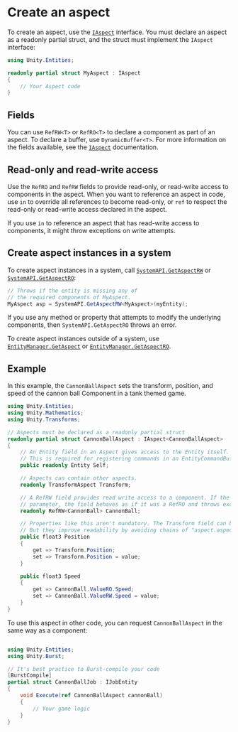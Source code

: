 # Create an aspect

To create an aspect, use the [`IAspect`](xref:Unity.Entities.IAspect) interface. You must declare an aspect as a readonly partial struct, and the struct must implement the `IAspect` interface:

```c#
using Unity.Entities;

readonly partial struct MyAspect : IAspect
{
    // Your Aspect code
}
```

## Fields

You can use `RefRW<T>` or `RefRO<T>` to declare a component as part of an aspect. To declare a buffer, use `DynamicBuffer<T>`. For more information on the fields available, see the [`IAspect`](xref:Unity.Entities.IAspect) documentation.

## Read-only and read-write access

Use the `RefRO` and `RefRW` fields to provide read-only, or read-write access to components in the aspect. When you want to reference an aspect in code, use `in` to override all references to become read-only, or `ref` to respect the read-only or read-write access declared in the aspect. 

If you use `in` to reference an aspect that has read-write access to components, it might throw exceptions on write attempts.

## Create aspect instances in a system

To create aspect instances in a system, call [`SystemAPI.GetAspectRW`](xref:Unity.Entities.SystemAPI.GetAspectRW*) or [`SystemAPI.GetAspectRO`](xref:Unity.Entities.SystemAPI.GetAspectRO*):

```c#
// Throws if the entity is missing any of 
// the required components of MyAspect.
MyAspect asp = SystemAPI.GetAspectRW<MyAspect>(myEntity);
```

If you use any method or property that attempts to modify the underlying components, then `SystemAPI.GetAspectRO` throws an error.

To create aspect instances outside of a system, use [`EntityManager.GetAspect`](xref:Unity.Entities.EntityManager.GetAspect*) or [`EntityManager.GetAspectRO`](xref:Unity.Entities.EntityManager.GetAspectRO*).

## Example

In this example, the `CannonBallAspect` sets the transform, position, and speed of the cannon ball Component in a tank themed game. 

```c#
using Unity.Entities;
using Unity.Mathematics;
using Unity.Transforms;

// Aspects must be declared as a readonly partial struct
readonly partial struct CannonBallAspect : IAspect<CannonBallAspect>
{
    // An Entity field in an Aspect gives access to the Entity itself.
    // This is required for registering commands in an EntityCommandBuffer for example.
    public readonly Entity Self;

    // Aspects can contain other aspects.
    readonly TransformAspect Transform;

    // A RefRW field provides read write access to a component. If the aspect is taken as an "in"
    // parameter, the field behaves as if it was a RefRO and throws exceptions on write attempts.
    readonly RefRW<CannonBall> CannonBall;

    // Properties like this aren't mandatory. The Transform field can be public instead.
    // But they improve readability by avoiding chains of "aspect.aspect.aspect.component.value.value".
    public float3 Position
    {
        get => Transform.Position;
        set => Transform.Position = value;
    }

    public float3 Speed
    {
        get => CannonBall.ValueRO.Speed;
        set => CannonBall.ValueRW.Speed = value;
    }
}
```

To use this aspect in other code, you can request `CannonBallAspect` in the same way as a component:

```c#

using Unity.Entities;
using Unity.Burst;

// It's best practice to Burst-compile your code
[BurstCompile]
partial struct CannonBallJob : IJobEntity
{
    void Execute(ref CannonBallAspect cannonBall)
    {
        // Your game logic
    }
}

```
